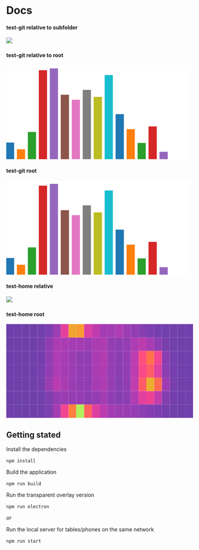 # Docs

<div>
  <h4>test-git relative to subfolder</h4>
  <img src="decorate.png"/>
</div>
<div>
  <h4>test-git relative to root</h4>
  <img src="tst-git/decorate.png"/>
</div>
<div>
  <h4>test-git root</h4>
  <img src="/tst-git/decorate.png"/>
</div>

<div>
  <h4>test-home relative</h4>
  <img src="heatmap.png"/>
</div>
<div>
  <h4>test-home root</h4>
  <img src="/tst-home/heatmap.png"/>
</div>

## Getting stated

Install the dependencies

```
npm install
```

Build the application

```
npm run build
```

Run the transparent overlay version

```
npm run electron
```

*or*

Run the local server for tables/phones on the same network

```
npm run start
```
